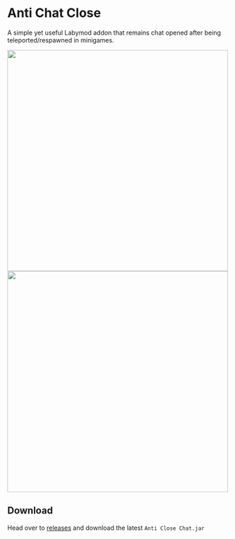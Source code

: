 # Anti Chat Close
A simple yet useful Labymod addon that remains chat opened after being teleported/respawned in minigames.

<img src="https://user-images.githubusercontent.com/19906474/207421512-c58da770-4187-4225-8164-388d4c4cbbae.png" width="500">
<img src="https://user-images.githubusercontent.com/19906474/207421524-f2f3eda3-c8b7-4726-8c3e-c8db26c3480d.png" width="500">

## Download
Head over to [releases](https://github.com/Wector11211/AntiChatClose-1.8.9/releases) and download the latest `Anti Close Chat.jar`


